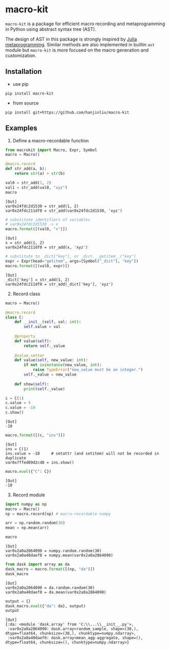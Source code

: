 # macro-kit

`macro-kit` is a package for efficient macro recording and metaprogramming in Python using abstract syntax tree (AST).

The design of AST in this package is strongly inspired by [Julia metaprogramming](https://docs.julialang.org/en/v1/manual/metaprogramming/). Similar methods are also implemented in builtin `ast` module but `macro-kit` is more focused on the macro generation and customization.


## Installation

- use pip

```
pip install macro-kit
```

- from source

```
pip install git+https://github.com/hanjinliu/macro-kit
```

## Examples

1. Define a macro-recordable function

```python
from macrokit import Macro, Expr, Symbol
macro = Macro()

@macro.record
def str_add(a, b):
    return str(a) + str(b)

val0 = str_add(1, 2)
val1 = str_add(val0, "xyz")
macro
```
```
[Out]
var0x24fdc2d1530 = str_add(1, 2)
var0x24fdc211df0 = str_add(var0x24fdc2d1530, 'xyz')
```

```python
# substitute identifiers of variables
# var0x24fdc2d1530 -> x
macro.format([(val0, "x")]) 
```
```
[Out]
x = str_add(1, 2)
var0x24fdc211df0 = str_add(x, 'xyz')
```

```python
# substitute to _dict["key"], or _dict.__getitem__("key")
expr = Expr(head="getitem", args=[Symbol("_dict"), "key"])
macro.format([(val0, expr)])
```
```
[Out]
_dict['key'] = str_add(1, 2)
var0x24fdc211df0 = str_add(_dict['key'], 'xyz')
```

2. Record class

```python
macro = Macro()

@macro.record
class C:
    def __init__(self, val: int):
        self.value = val
    
    @property
    def value(self):
        return self._value
    
    @value.setter
    def value(self, new_value: int):
        if not isinstance(new_value, int):
            raise TypeError("new_value must be an integer.")
        self._value = new_value
    
    def show(self):
        print(self._value)

c = C(1)
c.value = 5
c.value = -10
c.show()
```
```
[Out]
-10
```
```python
macro.format([(c, "ins")])
```
```
[Out]
ins = C(1)
ins.value = -10     # setattr (and setitem) will not be recorded in duplicate
var0x7ffed09d2cd8 = ins.show()
```
```python
macro.eval({"C": C})
```
```
[Out]
-10
```

3. Record module

```python
import numpy as np
macro = Macro()
np = macro.record(np) # macro-recordable numpy

arr = np.random.random(30)
mean = np.mean(arr)

macro
```
```
[Out]
var0x2a0a2864090 = numpy.random.random(30)
var0x2a0a40daef0 = numpy.mean(var0x2a0a2864090)
```
```python
from dask import array as da
dask_macro = macro.format([(np, "da")])
dask_macro
```
```
[Out]
var0x2a0a2864090 = da.random.random(30)
var0x2a0a40daef0 = da.mean(var0x2a0a2864090)
```
```python
output = {}
dask_macro.eval({"da": da}, output)
output
```
```
[Out]
{:da: <module 'dask.array' from 'C:\\...\\__init__.py'>,
 :var0x2a0a2864090: dask.array<random_sample, shape=(30,), dtype=float64, chunksize=(30,), chunktype=numpy.ndarray>,
 :var0x2a0a40daef0: dask.array<mean_agg-aggregate, shape=(), dtype=float64, chunksize=(), chunktype=numpy.ndarray>}
```